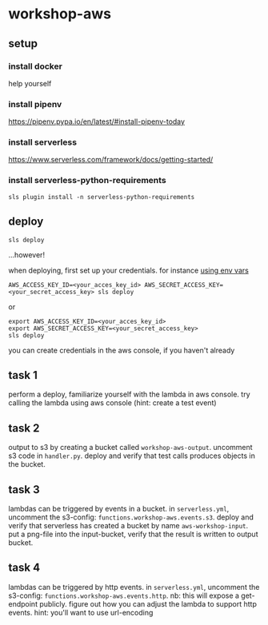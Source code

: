 # workshop-aws

## setup
### install docker
help yourself

### install pipenv
https://pipenv.pypa.io/en/latest/#install-pipenv-today

### install serverless
https://www.serverless.com/framework/docs/getting-started/

### install serverless-python-requirements
```
sls plugin install -n serverless-python-requirements
```

## deploy
```
sls deploy
```

...however!

when deploying, first set up your credentials. for instance [using env vars](https://docs.aws.amazon.com/cli/latest/userguide/cli-configure-envvars.html)
```
AWS_ACCESS_KEY_ID=<your_acces_key_id> AWS_SECRET_ACCESS_KEY=<your_secret_access_key> sls deploy
```
or
```
export AWS_ACCESS_KEY_ID=<your_acces_key_id>
export AWS_SECRET_ACCESS_KEY=<your_secret_access_key>
sls deploy
```

you can create credentials in the aws console, if you haven't already


## task 1
perform a deploy, familiarize yourself with the lambda in aws console.
try calling the lambda using aws console (hint: create a test event)

## task 2
output to s3 by creating a bucket called `workshop-aws-output`. uncomment s3 code in `handler.py`.
deploy and verify that test calls produces objects in the bucket.

## task 3
lambdas can be triggered by events in a bucket.
in `serverless.yml`, uncomment the s3-config: `functions.workshop-aws.events.s3`.
deploy and verify that serverless has created a bucket by name `aws-workshop-input`.
put a png-file into the input-bucket, verify that the result is written to output bucket.

## task 4
lambdas can be triggered by http events.
in `serverless.yml`, uncomment the s3-config: `functions.workshop-aws.events.http`.
nb: this will expose a get-endpoint publicly.
figure out how you can adjust the lambda to support http events.
hint: you'll want to use url-encoding
